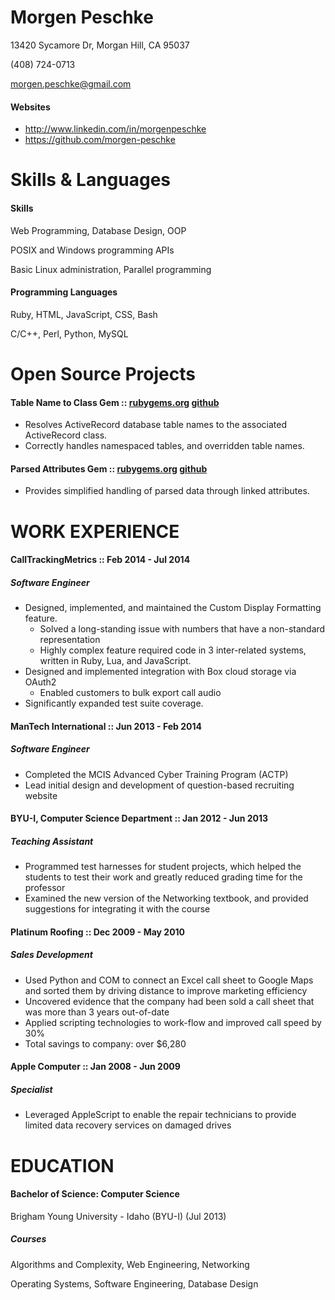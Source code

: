 # Morgen Peschke #

13420 Sycamore Dr, Morgan Hill, CA 95037

(408) 724-0713

morgen.peschke@gmail.com

#### Websites ####

-  http://www.linkedin.com/in/morgenpeschke
-  https://github.com/morgen-peschke



# Skills & Languages #

#### Skills ####

Web Programming, Database Design, OOP

POSIX and Windows programming APIs

Basic Linux administration, Parallel programming


#### Programming Languages ####

Ruby, HTML, JavaScript, CSS, Bash

C/C++, Perl, Python, MySQL



# Open Source Projects #


#### Table Name to Class Gem :: [rubygems.org](http://rubygems.org/gems/table-name-to-class) [github](https://github.com/morgen-peschke/table-name-to-class)  ####

 * Resolves ActiveRecord database table names to the associated ActiveRecord class.
 * Correctly handles namespaced tables, and overridden table names.


#### Parsed Attributes Gem :: [rubygems.org](https://rubygems.org/gems/parsed-attributes) [github](https://github.com/morgen-peschke/parsed-attributes)  ####

 * Provides simplified handling of parsed data through linked attributes.


# WORK EXPERIENCE #


#### CallTrackingMetrics :: Feb 2014 - Jul 2014 ####

##### Software Engineer #####

 * Designed, implemented, and maintained the Custom Display Formatting feature.
   - Solved a long-standing issue with numbers that have a non-standard representation
   - Highly complex feature required code in 3 inter-related systems, written in Ruby, Lua, and JavaScript.
 * Designed and implemented integration with Box cloud storage via OAuth2
   - Enabled customers to bulk export call audio
 * Significantly expanded test suite coverage.


#### ManTech International :: Jun 2013 - Feb 2014 ####

##### Software Engineer #####

 * Completed the MCIS Advanced Cyber Training Program (ACTP)
 * Lead initial design and development of question-based recruiting website


#### BYU-I, Computer Science Department :: Jan 2012 - Jun 2013 ####

##### Teaching Assistant #####

 * Programmed test harnesses for student projects, which helped the students to test their work and greatly reduced grading time for the professor
 * Examined the new version of the Networking textbook, and provided suggestions for integrating it with the course


#### Platinum Roofing :: Dec 2009 - May 2010 ####

##### Sales Development #####

 * Used Python and COM to connect an Excel call sheet to Google Maps and sorted them by driving distance to improve marketing efficiency
 * Uncovered evidence that the company had been sold a call sheet that was more than 3 years out-of-date
 * Applied scripting technologies to work-flow and improved call speed by 30%
 * Total savings to company: over $6,280


#### Apple Computer :: Jan 2008 - Jun 2009 ####

##### Specialist #####

 * Leveraged AppleScript to enable the repair technicians to provide limited data recovery services on damaged drives


# EDUCATION #


#### Bachelor of Science: Computer Science ####

Brigham Young University - Idaho (BYU-I) (Jul 2013)

##### Courses #####

Algorithms and Complexity, Web Engineering, Networking

Operating Systems, Software Engineering, Database Design

